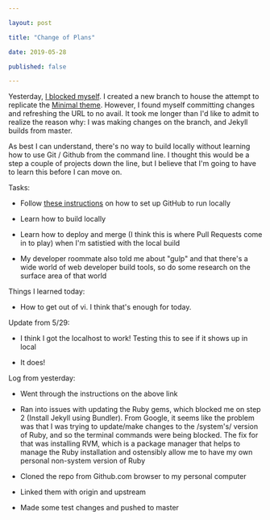 ```yaml
---

layout: post

title: "Change of Plans"

date: 2019-05-28

published: false

---
```




Yesterday, [I blocked myself](https://knowyourmeme.com/memes/congratulations-you-played-yourself). I created a new branch to house the attempt to replicate the [Minimal theme](https://github.com/pages-themes/minimal). However, I found myself committing changes and refreshing the URL to no avail. It took me longer than I'd like to admit to realize the reason why: I was making changes on the branch, and Jekyll builds from master.



As best I can understand, there's no way to build locally without learning how to use Git / Github from the command line. I thought this would be a step a couple of projects down the line, but I believe that I'm going to have to learn this before I can move on.



Tasks:

* Follow [these instructions](https://help.github.com/en/articles/setting-up-your-github-pages-site-locally-with-jekyll) on how to set up GitHub to run locally

* Learn how to build locally

* Learn how to deploy and merge (I think this is where Pull Requests come in to play) when I'm satistied with the local build

* My developer roommate also told me about "gulp" and that there's a wide world of web developer build tools, so do some research on the surface area of that world



Things I learned today:

* How to get out of vi. I think that's enough for today.



Update from 5/29:

* I think I got the localhost to work! Testing this to see if it shows up in local

* It does!



Log from yesterday:

* Went through the instructions on the above link

* Ran into issues with updating the Ruby gems, which blocked me on step 2 (Install Jekyll using Bundler). From Google, it seems like the problem was that I was trying to update/make changes to the /system's/ version of Ruby, and so the terminal commands were being blocked. The fix for that was installing RVM, which is a package manager that helps to manage the Ruby installation and ostensibly allow me to have my own personal non-system version of Ruby

* Cloned the repo from Github.com browser to my personal computer

* Linked them with origin and upstream

* Made some test changes and pushed to master
